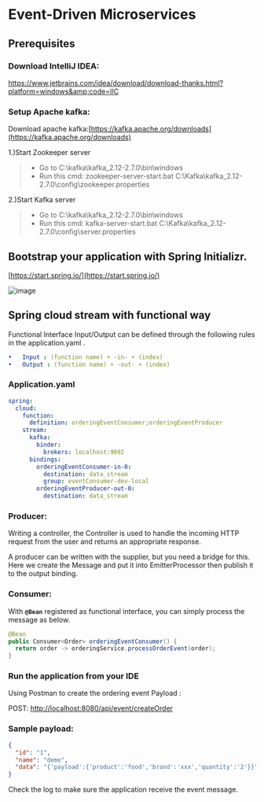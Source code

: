 # Event-Driven Microservices
## Prerequisites

### Download IntelliJ IDEA:

https://www.jetbrains.com/idea/download/download-thanks.html?platform=windows&amp;code=IIC

### Setup Apache kafka:

Download apache kafka:[https://kafka.apache.org/downloads](https://kafka.apache.org/downloads)

1.)Start Zookeeper server

> - Go to C:\kafka\kafka\_2.12-2.7.0\bin\windows
> - Run this cmd: zookeeper-server-start.bat C:\Kafka\kafka\_2.12-2.7.0\config\zookeeper.properties

2.)Start Kafka server

> - Go to C:\kafka\kafka\_2.12-2.7.0\bin\windows
> - Run this cmd: kafka-server-start.bat C:\Kafka\kafka\_2.12-2.7.0\config\server.properties

## Bootstrap your application with Spring Initializr.

[https://start.spring.io/](https://start.spring.io/)

![image](https://user-images.githubusercontent.com/37209814/106872542-6e3a1480-66a1-11eb-95ae-6ec7a54b453d.png)

## Spring cloud stream with functional way

Functional Interface Input/Output can be defined through the following rules in the application.yaml .

```yaml
•	Input : (function name) + -in- + (index)
•	Output : (function name) + -out- + (index)
```

### Application.yaml
```yaml
spring:
  cloud:
    function:
      definition: orderingEventConsumer;orderingEventProducer
    stream:
      kafka:
        binder:
          brokers: localhost:9092
      bindings:
        orderingEventConsumer-in-0:
          destination: data_stream
          group: eventConsumer-dev-local
        orderingEventProducer-out-0:
          destination: data_stream

```

### Producer:

Writing a controller, the Controller is used to handle the incoming HTTP request from the user and returns an appropriate response.

A producer can be written with the supplier, but you need a bridge for this. Here we create the Message and put it into EmitterProcessor then publish it to the output binding.

### Consumer:

With **`@Bean`** registered as functional interface, you can simply process the message as below.
```java
@Bean
public Consumer<Order> orderingEventConsumer() {
  return order -> orderingService.processOrderEvent(order);
}

```

### Run the application from your IDE

Using Postman to create the ordering event Payload :

POST: [http://localhost:8080/api/event/createOrder](http://localhost:8080/api/event/createOrder)

### Sample payload:
```json
{
  "id": "1",
  "name": "demo",
  "data": "{'payload':{'product':'food','brand':'xxx','quantity':'2'}}"
}

```

Check the log to make sure the application receive the event message.

